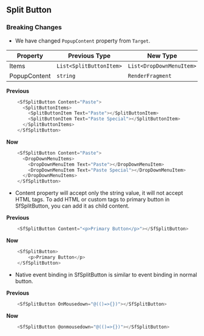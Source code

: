 ##  Split Button

###    Breaking Changes

- We have changed `PopupContent` property from `Target`.

| Property    | Previous Type             | New Type                | 
|-------------|---------------------------|-------------------------|
|Items        | `List<SplitButtonItem>`     | `List<DropDownMenuItem>`  | 
|PopupContent | `string`                    | `RenderFragment`          |


**Previous**

```csharp
    <SfSplitButton Content="Paste">
      <SplitButtonItems>
        <SplitButtonItem Text="Paste"></SplitButtonItem>
        <SplitButtonItem Text="Paste Special"></SplitButtonItem>
      </SplitButtonItems>
    </SfSplitButton>
```

**Now**

```csharp
    <SfSplitButton Content="Paste">
      <DropDownMenuItems>
        <DropDownMenuItem Text="Paste"></DropDownMenuItem>
        <DropDownMenuItem Text="Paste Special"></DropDownMenuItem>
      </DropDownMenuItems>
    </SfSplitButton>
```

- Content property will accept only the string value, it will not accept HTML tags. To add HTML or custom tags to primary button in SfSplitButton, you can add it as child content.

**Previous**

```csharp
    <SfSplitButton Content="<p>Primary Button</p>"></SfSplitButton>
```

**Now**

```csharp
    <SfSplitButton>
        <p>Primary Button</p>
    </SfSplitButton>
```

- Native event binding in SfSplitButton is similar to event binding in normal button.

**Previous**

```csharp
    <SfSplitButton OnMousedown="@(()=>{})"></SfSplitButton>
```

**Now**

```csharp
    <SfSplitButton @onmousedown="@(()=>{})"></SfSplitButton>
```
